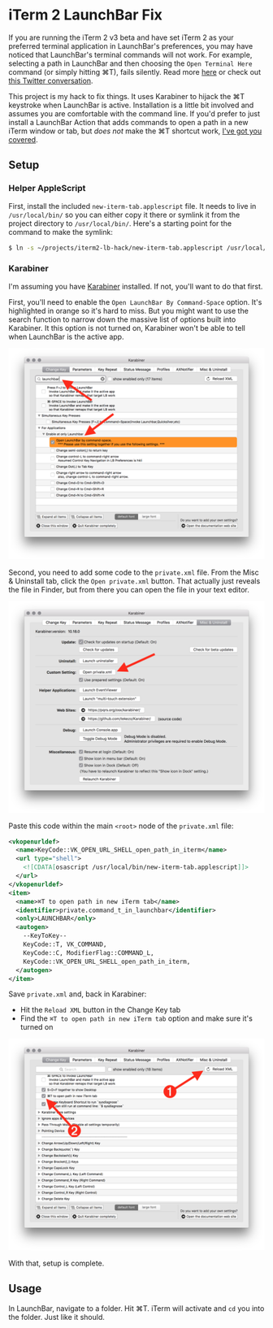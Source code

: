 # iTerm 2 LaunchBar Fix

If you are running the iTerm 2 v3 beta and have set iTerm 2 as your preferred terminal application in LaunchBar's preferences, you may have noticed that LaunchBar's terminal commands will not work. For example, selecting a path in LaunchBar and then choosing the `Open Terminal Here` command (or simply hitting ⌘T), fails silently. Read more [here](https://gitlab.com/gnachman/iterm2/issues/4447) or check out [this Twitter conversation](https://twitter.com/launchbar/status/620975715278790657).

This project is my hack to fix things. It uses Karabiner to hijack the ⌘T keystroke when LaunchBar is active. Installation is a little bit involved and assumes you are comfortable with the command line. If you'd prefer to just install a LaunchBar Action that adds commands to open a path in a new iTerm window or tab, but *does not* make the ⌘T shortcut work, [I've got you covered](https://github.com/eirkeirkeirk/iterm-launchbar-actions).

## Setup

### Helper AppleScript

First, install the included `new-iterm-tab.applescript` file. It needs to live in `/usr/local/bin/` so you can either copy it there or symlink it from the project directory to `/usr/local/bin/`. Here's a starting point for the command to make the symlink:

```bash
$ ln -s ~/projects/iterm2-lb-hack/new-iterm-tab.applescript /usr/local/bin
```

### Karabiner

I'm assuming you have [Karabiner](https://pqrs.org/osx/karabiner/) installed. If not, you'll want to do that first.

First, you'll need to enable the `Open LaunchBar By Command-Space` option. It's highlighted in orange so it's hard to miss. But you might want to use the search function to narrow down the massive list of options built into Karabiner. It this option is not turned on, Karabiner won't be able to tell when LaunchBar is the active app.

![](./screenshots/karabiner-lb.png)

Second, you need to add some code to the `private.xml` file. From the Misc & Uninstall tab, click the `Open private.xml` button. That actually just reveals the file in Finder, but from there you can open the file in your text editor.

![](./screenshots/karabiner-open-private.png)

Paste this code within the main `<root>` node of the `private.xml` file:

```xml
<vkopenurldef>
  <name>KeyCode::VK_OPEN_URL_SHELL_open_path_in_iterm</name>
  <url type="shell">
    <![CDATA[osascript /usr/local/bin/new-iterm-tab.applescript]]>
  </url>
</vkopenurldef>
<item>
  <name>⌘T to open path in new iTerm tab</name>
  <identifier>private.command_t_in_launchbar</identifier>
  <only>LAUNCHBAR</only>
  <autogen>
    --KeyToKey--
    KeyCode::T, VK_COMMAND,
    KeyCode::C, ModifierFlag::COMMAND_L,
    KeyCode::VK_OPEN_URL_SHELL_open_path_in_iterm,
  </autogen>
</item>
```

Save `private.xml` and, back in Karabiner:

- Hit the `Reload XML` button in the Change Key tab
- Find the `⌘T to open path in new iTerm tab` option and make sure it's turned on

![](./screenshots/karabiner-reload-turn-on.png)

With that, setup is complete.

## Usage

In LaunchBar, navigate to a folder. Hit ⌘T. iTerm will activate and `cd` you into the folder. Just like it should.
